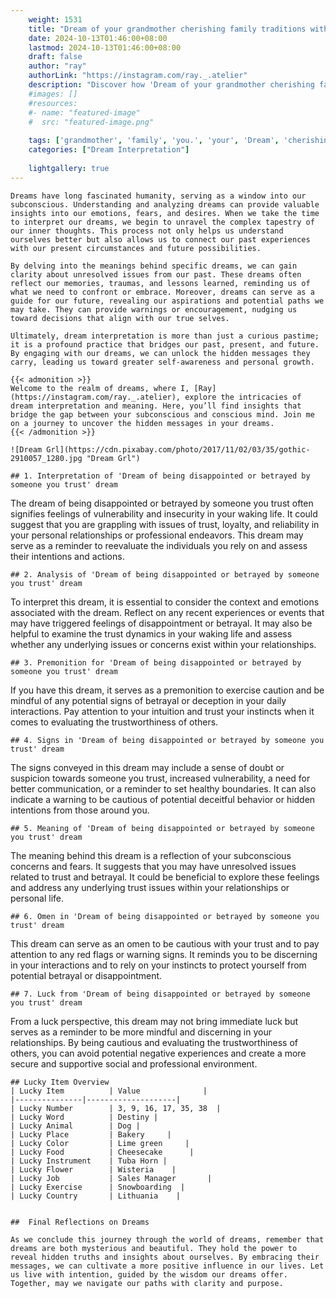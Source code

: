 ```yaml
---
    weight: 1531
    title: "Dream of your grandmother cherishing family traditions with you."  # Assuming 'title' column exists
    date: 2024-10-13T01:46:00+08:00
    lastmod: 2024-10-13T01:46:00+08:00
    draft: false
    author: "ray"
    authorLink: "https://instagram.com/ray._.atelier"
    description: "Discover how 'Dream of your grandmother cherishing family traditions with you.' can interpret your future and uncover its significant meanings in your life."
    #images: []
    #resources:
    #- name: "featured-image"
    #  src: "featured-image.png"
    
    tags: ['grandmother', 'family', 'you.', 'your', 'Dream', 'cherishing', 'of', 'with', 'traditions']
    categories: ["Dream Interpretation"]
    
    lightgallery: true
---
```

    
    Dreams have long fascinated humanity, serving as a window into our subconscious. Understanding and analyzing dreams can provide valuable insights into our emotions, fears, and desires. When we take the time to interpret our dreams, we begin to unravel the complex tapestry of our inner thoughts. This process not only helps us understand ourselves better but also allows us to connect our past experiences with our present circumstances and future possibilities.
    
    By delving into the meanings behind specific dreams, we can gain clarity about unresolved issues from our past. These dreams often reflect our memories, traumas, and lessons learned, reminding us of what we need to confront or embrace. Moreover, dreams can serve as a guide for our future, revealing our aspirations and potential paths we may take. They can provide warnings or encouragement, nudging us toward decisions that align with our true selves.
    
    Ultimately, dream interpretation is more than just a curious pastime; it is a profound practice that bridges our past, present, and future. By engaging with our dreams, we can unlock the hidden messages they carry, leading us toward greater self-awareness and personal growth.
    
    {{< admonition >}}
    Welcome to the realm of dreams, where I, [Ray](https://instagram.com/ray._.atelier), explore the intricacies of dream interpretation and meaning. Here, you’ll find insights that bridge the gap between your subconscious and conscious mind. Join me on a journey to uncover the hidden messages in your dreams.
    {{< /admonition >}}
    
    ![Dream Grl](https://cdn.pixabay.com/photo/2017/11/02/03/35/gothic-2910057_1280.jpg "Dream Grl")
    
    ## 1. Interpretation of 'Dream of being disappointed or betrayed by someone you trust' dream
    
The dream of being disappointed or betrayed by someone you trust often signifies feelings of vulnerability and insecurity in your waking life. It could suggest that you are grappling with issues of trust, loyalty, and reliability in your personal relationships or professional endeavors. This dream may serve as a reminder to reevaluate the individuals you rely on and assess their intentions and actions.
    
    ## 2. Analysis of 'Dream of being disappointed or betrayed by someone you trust' dream
    
To interpret this dream, it is essential to consider the context and emotions associated with the dream. Reflect on any recent experiences or events that may have triggered feelings of disappointment or betrayal. It may also be helpful to examine the trust dynamics in your waking life and assess whether any underlying issues or concerns exist within your relationships.
    
    ## 3. Premonition for 'Dream of being disappointed or betrayed by someone you trust' dream
    
If you have this dream, it serves as a premonition to exercise caution and be mindful of any potential signs of betrayal or deception in your daily interactions. Pay attention to your intuition and trust your instincts when it comes to evaluating the trustworthiness of others.
    
    ## 4. Signs in 'Dream of being disappointed or betrayed by someone you trust' dream
    
The signs conveyed in this dream may include a sense of doubt or suspicion towards someone you trust, increased vulnerability, a need for better communication, or a reminder to set healthy boundaries. It can also indicate a warning to be cautious of potential deceitful behavior or hidden intentions from those around you.
    
    ## 5. Meaning of 'Dream of being disappointed or betrayed by someone you trust' dream
    
The meaning behind this dream is a reflection of your subconscious concerns and fears. It suggests that you may have unresolved issues related to trust and betrayal. It could be beneficial to explore these feelings and address any underlying trust issues within your relationships or personal life.
    
    ## 6. Omen in 'Dream of being disappointed or betrayed by someone you trust' dream
    
This dream can serve as an omen to be cautious with your trust and to pay attention to any red flags or warning signs. It reminds you to be discerning in your interactions and to rely on your instincts to protect yourself from potential betrayal or disappointment.
    
    ## 7. Luck from 'Dream of being disappointed or betrayed by someone you trust' dream
    
From a luck perspective, this dream may not bring immediate luck but serves as a reminder to be more mindful and discerning in your relationships. By being cautious and evaluating the trustworthiness of others, you can avoid potential negative experiences and create a more secure and supportive social and professional environment.
    
    ## Lucky Item Overview
    | Lucky Item          | Value              |
    |---------------|--------------------|
    | Lucky Number        | 3, 9, 16, 17, 35, 38  |
    | Lucky Word          | Destiny |
    | Lucky Animal        | Dog |
    | Lucky Place         | Bakery     |
    | Lucky Color         | Lime green     |
    | Lucky Food          | Cheesecake      |
    | Lucky Instrument    | Tuba Horn |
    | Lucky Flower        | Wisteria    |
    | Lucky Job           | Sales Manager       |
    | Lucky Exercise      | Snowboarding  |
    | Lucky Country       | Lithuania    |
    
    
    ##  Final Reflections on Dreams
    
    As we conclude this journey through the world of dreams, remember that dreams are both mysterious and beautiful. They hold the power to reveal hidden truths and insights about ourselves. By embracing their messages, we can cultivate a more positive influence in our lives. Let us live with intention, guided by the wisdom our dreams offer. Together, may we navigate our paths with clarity and purpose.
    